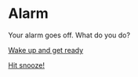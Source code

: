 # Alarm
Your alarm goes off.  What do you do?

[Wake up and get ready](work.md)

[Hit snooze!](fired.md)